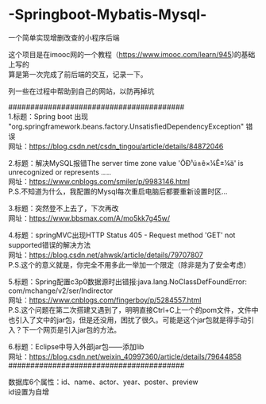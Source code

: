 # -Springboot-Mybatis-Mysql-
一个简单实现增删改查的小程序后端

这个项目是在imooc网的一个教程（https://www.imooc.com/learn/945)的基础上写的<br>
算是第一次完成了前后端的交互，记录一下。

列一些在过程中帮助到自己的网站，以防再掉坑<br>

########################################<br>
1.标题：Spring boot 出现 "org.springframework.beans.factory.UnsatisfiedDependencyException" 错误<br>
  网址：https://blog.csdn.net/csdn_tingou/article/details/84872046

2.标题：解决MySQL报错The server time zone value 'ÖÐ¹ú±ê×¼Ê±¼ä' is unrecognized or represents .....<br>
  网址：https://www.cnblogs.com/smiler/p/9983146.html<br>
  P.S.不知道为什么，我配置的Mysql每次重启电脑后都要重新设置时区...
  
3.标题：突然登不上去了，下次再改<br>
  网址：https://www.bbsmax.com/A/mo5kk7g45w/

4.标题：springMVC出现HTTP Status 405 - Request method 'GET' not supported错误的解决方法<br>
  网址：https://blog.csdn.net/ahwsk/article/details/79707807<br>
  P.S.这个的意义就是，你完全不用多此一举加一个限定（除非是为了安全考虑）
  
5.标题：Spring配置c3p0数据源时出错报:java.lang.NoClassDefFoundError: com/mchange/v2/ser/Indirector<br>
  网址：https://www.cnblogs.com/fingerboy/p/5284557.html<br>
  P.S.这个问题在第二次搭建又遇到了，明明直接Ctrl+C上一个的pom文件，文件中也引入了文中的jar包，但是还没用，困扰了很久。可能是这个jar包就是得手动引入？下一个网页是引入jar包的方法。
  
6.标题：Eclipse中导入外部jar包——添加lib<br>
  网址：https://blog.csdn.net/weixin_40997360/article/details/79644858<br>
########################################

数据库6个属性：id、name、actor、year、poster、preview<br>
id设置为自增
